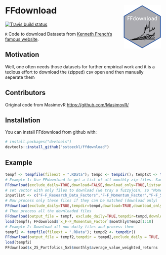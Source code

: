 
<!-- README.md is generated from README.Rmd. Please edit that file -->

# FFdownload <a href='https://github/sstoeckl/FFdownload'><img src='man/figures/logo.png' align="right" height="139" /></a>

<!-- badges: start --> 
[![Travis build status](https://travis-ci.org/sstoeckl/ffdownload.svg?branch=master)](https://travis-ci.org/sstoeckl/ffdownload)
<!-- badges: end -->

`R` Code to download Datasets from [Kenneth French’s famous
website](http://mba.tuck.dartmouth.edu/pages/faculty/ken.french/data_library.html).

## Motivation

Well, one often needs those datasets for further empirical work and it
is a tedious effort to download the (zipped) csv open and then manually
seperate them

## Contributors

Original code from MasimovR <https://github.com/MasimovR/>

## Installation

You can install FFdownload from github with:

``` r
# install.packages("devtools")
devtools::install_github("sstoeckl/ffdownload")
```

## Example

``` r
tempf <- tempfile(fileext = ".RData"); tempd <- tempdir(); temptxt <- tempfile(fileext = ".txt")
# Example 1: Use FFdownload to get a list of all monthly zip-files. Save that list as temptxt.
FFdownload(exclude_daily=TRUE,download=FALSE,download_only=TRUE,listsave=temptxt)
# set vector with only files to download (we tray a fuzzyjoin, so "Momentum" should be enough to get the Momentum Factor)
inputlist <- c("F-F_Research_Data_Factors","F-F_Momentum_Factor","F-F_ST_Reversal_Factor","F-F_LT_Reversal_Factor")
# Now process only these files if they can be matched (download only)
FFdownload(exclude_daily=TRUE,tempdir=tempd,download=TRUE,download_only=TRUE,inputlist=inputlist)
# Then process all the downloaded files
FFdownload(output_file = tempf, exclude_daily=TRUE,tempdir=tempd,download=FALSE,download_only=FALSE,inputlist=inputlist)
load(tempf); FFdownload$`x_F-F_Momentum_Factor`$monthly$Temp2[1:10]
# Example 2: Download all non-daily files and process them
tempf2 <- tempfile(fileext = ".RData"); tempd2 <- tempdir()
FFdownload(output_file = tempf2,tempdir = tempd2,exclude_daily = TRUE, download = TRUE, download_only=FALSE, listsave=temptxt)
load(tempf2)
FFdownload$x_25_Portfolios_5x5$monthly$average_value_weighted_returns
```
